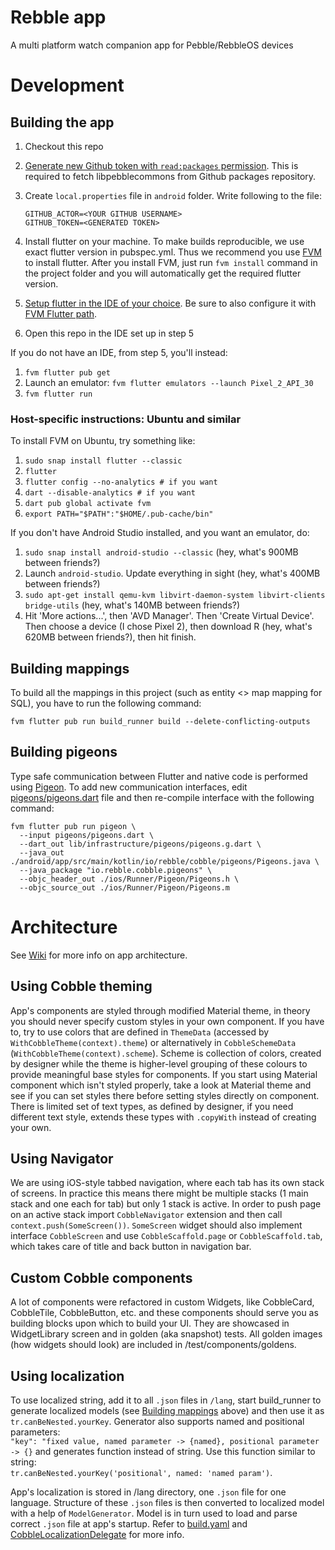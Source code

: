# Rebble app

A multi platform watch companion app for Pebble/RebbleOS devices

# Development

## Building the app
1. Checkout this repo
2. [Generate new Github token with `read:packages` permission](https://github.com/settings/tokens). This is required to fetch libpebblecommons from Github packages repository.
3. Create `local.properties` file in `android` folder. Write following to the file:

    ```
    GITHUB_ACTOR=<YOUR GITHUB USERNAME>
    GITHUB_TOKEN=<GENERATED TOKEN>
    ```

4. Install flutter on your machine. To make builds reproducible, we use exact flutter version in pubspec.yml. Thus we recommend you use [FVM](https://fvm.app/docs/getting_started/installation) to install flutter. After you install FVM, just run `fvm install` command in the
 project folder and you will automatically get the required flutter version. 
5. [Setup flutter in the IDE of your choice](https://flutter.dev/docs/get-started/editor). Be sure to also configure it with [FVM Flutter path](https://fvm.app/docs/getting_started/configuration#ide).
6. Open this repo in the IDE set up in step 5

If you do not have an IDE, from step 5, you'll instead:

1. `fvm flutter pub get`
2. Launch an emulator: `fvm flutter emulators --launch Pixel_2_API_30`
3. `fvm flutter run`

### Host-specific instructions: Ubuntu and similar

To install FVM on Ubuntu, try something like:

1. `sudo snap install flutter --classic`
2. `flutter`
3. `flutter config --no-analytics # if you want`
4. `dart --disable-analytics # if you want`
5. `dart pub global activate fvm`
6. `export PATH="$PATH":"$HOME/.pub-cache/bin"`

If you don't have Android Studio installed, and you want an emulator, do:

1. `sudo snap install android-studio --classic` (hey, what's 900MB between friends?)
2. Launch `android-studio`.  Update everything in sight (hey, what's 400MB between friends?)
3. `sudo apt-get install qemu-kvm libvirt-daemon-system libvirt-clients bridge-utils` (hey, what's 140MB between friends?)
4. Hit 'More actions...', then 'AVD Manager'.  Then 'Create Virtual Device'. 
Then choose a device (I chose Pixel 2), then download R (hey, what's 620MB
between friends?), then hit finish.

## Building mappings

To build all the mappings in this project (such as entity <> map mapping for SQL), you have to
run the following command:

`fvm flutter pub run build_runner build --delete-conflicting-outputs`

## Building pigeons

Type safe communication between Flutter and native code is performed 
using [Pigeon](https://pub.dev/packages/pigeon). To add new communication interfaces, edit
[pigeons/pigeons.dart](pigeons/pigeons.dart) file and then re-compile interface
with the following command:

```
fvm flutter pub run pigeon \
  --input pigeons/pigeons.dart \
  --dart_out lib/infrastructure/pigeons/pigeons.g.dart \
  --java_out ./android/app/src/main/kotlin/io/rebble/cobble/pigeons/Pigeons.java \
  --java_package "io.rebble.cobble.pigeons" \
  --objc_header_out ./ios/Runner/Pigeon/Pigeons.h \
  --objc_source_out ./ios/Runner/Pigeon/Pigeons.m
```

# Architecture

See [Wiki](https://github.com/pebble-dev/mobile-app/wiki) for more info on app architecture.

## Using Cobble theming

App's components are styled through modified Material theme, in theory you should never specify
custom styles in your own component. If you have to, try to use colors that are defined in 
`ThemeData` (accessed by `WithCobbleTheme(context).theme`) or alternatively in 
`CobbleSchemeData` (`WithCobbleTheme(context).scheme`). Scheme is collection of colors, 
created by designer while the theme is higher-level grouping of these colours to provide meaningful 
base styles for components. If you start using Material component which isn't styled properly, 
take a look at Material theme and see if you can set styles there before setting styles directly on
component. There is limited set of text types, as defined by designer, if you need different text 
style, extends these types with `.copyWith` instead of creating your own.

## Using Navigator

We are using iOS-style tabbed navigation, where each tab has its own stack of screens. In practice
this means there might be multiple stacks (1 main stack and one each for tab) but only 1 stack is
active. In order to push page on an active stack import `CobbleNavigator` extension and then call
`context.push(SomeScreen())`. `SomeScreen` widget should also implement interface `CobbleScreen` and
use `CobbleScaffold.page` or `CobbleScaffold.tab`, which takes care of title and back button in 
navigation bar.

## Custom Cobble components

A lot of components were refactored in custom Widgets, like CobbleCard, CobbleTile, CobbleButton, etc.
and these components should serve you as building blocks upon which to build your UI. They are 
showcased in WidgetLibrary screen and in golden (aka snapshot) tests. All golden images (how widgets 
should look) are included in /test/components/goldens.

## Using localization

To use localized string, add it to all `.json` files in `/lang`, start build_runner to generate 
localized models (see [Building mappings](#building-mappings) above) and then use it as 
`tr.canBeNested.yourKey`. Generator also supports named  and positional parameters:  
`"key": "fixed value, named parameter -> {named}, positional parameter -> {}` and generates 
function instead of string. Use this function similar to string:  
`tr.canBeNested.yourKey('positional', named: 'named param')`.

App's localization is stored in /lang directory, one `.json` file for one language. Structure of 
these `.json` files is then converted to localized model with a help of `ModelGenerator`. Model
is in turn used to load and parse correct `.json` file at app's startup. Refer to 
[build.yaml](build.yaml) and [CobbleLocalizationDelegate](lib/localization/localization_delegate.dart)
for more info.
